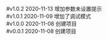 #v1.0.2  2020-11-13
增加参数未设置提示    
#v1.0.1  2020-11-09
增加了调试模式    
#v1.0.0  2020-11-08
创建项目  
#v0.0.1  2020-11-08
创建项目  